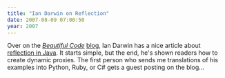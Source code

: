 ```yaml
---
title: "Ian Darwin on Reflection"
date: 2007-08-09 07:00:50
year: 2007
---
```

Over on the <a href="http://www.oreilly.com/catalog/9780596510046/"><em>Beautiful Code</em></a> <a href="http://beautifulcode.oreillynet.com">blog</a>, Ian Darwin has a nice article about <a href="http://beautifulcode.oreillynet.com/2007/08/javas_reflection_api.php">reflection in Java</a>.  It starts simple, but the end, he's shown readers how to create dynamic proxies.  The first person who sends me translations of his examples into Python, Ruby, or C# gets a guest posting on the blog…
